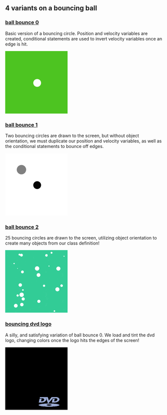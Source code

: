 ## 4 variants on a bouncing ball

### [ball bounce 0](https://github.com/alexthescott/processing_experiments/tree/main/ball_bounce_py/ball_bounce_0)
Basic version of a bouncing circle. Position and velocity variables are created, conditional statements are used to invert velocity variables once an edge is hit.

<img src="./ball_bounce_0/ball_bounce_0.gif">

### [ball bounce 1](https://github.com/alexthescott/processing_experiments/tree/main/ball_bounce_py/ball_bounce_1)
Two bouncing circles are drawn to the screen, but without object orientation, we must duplicate our position and velocity variables, as well as the conditional statements to bounce off edges.

<img src="./ball_bounce_1/ball_bounce_1.gif">

### [ball bounce 2](https://github.com/alexthescott/processing_experiments/tree/main/ball_bounce_py/ball_bounce_2)
25 bouncing circles are drawn to the screen, utilizing object orientation to create many objects from our class definition!

<img src="./ball_bounce_2/ball_bounce_2.gif">

### [bouncing dvd logo](https://github.com/alexthescott/processing_experiments/tree/main/ball_bounce_py/bouncing_dvd_logo)
A silly, and satisfying variation of ball bounce 0. We load and tint the dvd logo, changing colors once the logo hits the edges of the screen!

<img height="200px" src="./bouncing_dvd_logo/bouncing_dvd_logo.gif">
